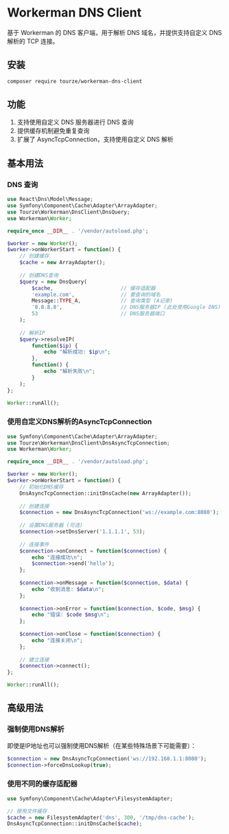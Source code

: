 # Workerman DNS Client

基于 Workerman 的 DNS 客户端，用于解析 DNS 域名，并提供支持自定义 DNS 解析的 TCP 连接。

## 安装

```bash
composer require tourze/workerman-dns-client
```

## 功能

1. 支持使用自定义 DNS 服务器进行 DNS 查询
2. 提供缓存机制避免重复查询
3. 扩展了 AsyncTcpConnection，支持使用自定义 DNS 解析

## 基本用法

### DNS 查询

```php
use React\Dns\Model\Message;
use Symfony\Component\Cache\Adapter\ArrayAdapter;
use Tourze\Workerman\DnsClient\DnsQuery;
use Workerman\Worker;

require_once __DIR__ . '/vendor/autoload.php';

$worker = new Worker();
$worker->onWorkerStart = function() {
    // 创建缓存
    $cache = new ArrayAdapter();
    
    // 创建DNS查询
    $query = new DnsQuery(
        $cache,                      // 缓存适配器
        'example.com',               // 要查询的域名
        Message::TYPE_A,             // 查询类型 (A记录)
        '8.8.8.8',                   // DNS服务器IP (此处使用Google DNS)
        53                           // DNS服务器端口
    );
    
    // 解析IP
    $query->resolveIP(
        function($ip) {
            echo "解析成功: $ip\n";
        },
        function() {
            echo "解析失败\n";
        }
    );
};

Worker::runAll();
```

### 使用自定义DNS解析的AsyncTcpConnection

```php
use Symfony\Component\Cache\Adapter\ArrayAdapter;
use Tourze\Workerman\DnsClient\DnsAsyncTcpConnection;
use Workerman\Worker;

require_once __DIR__ . '/vendor/autoload.php';

$worker = new Worker();
$worker->onWorkerStart = function() {
    // 初始化DNS缓存
    DnsAsyncTcpConnection::initDnsCache(new ArrayAdapter());
    
    // 创建连接
    $connection = new DnsAsyncTcpConnection('ws://example.com:8080');
    
    // 设置DNS服务器 (可选)
    $connection->setDnsServer('1.1.1.1', 53);
    
    // 连接事件
    $connection->onConnect = function($connection) {
        echo "连接成功\n";
        $connection->send('hello');
    };
    
    $connection->onMessage = function($connection, $data) {
        echo "收到消息: $data\n";
    };
    
    $connection->onError = function($connection, $code, $msg) {
        echo "错误: $code $msg\n";
    };
    
    $connection->onClose = function($connection) {
        echo "连接关闭\n";
    };
    
    // 建立连接
    $connection->connect();
};

Worker::runAll();
```

## 高级用法

### 强制使用DNS解析

即使是IP地址也可以强制使用DNS解析（在某些特殊场景下可能需要）：

```php
$connection = new DnsAsyncTcpConnection('ws://192.168.1.1:8080');
$connection->forceDnsLookup(true);
```

### 使用不同的缓存适配器

```php
use Symfony\Component\Cache\Adapter\FilesystemAdapter;

// 使用文件缓存
$cache = new FilesystemAdapter('dns', 300, '/tmp/dns-cache');
DnsAsyncTcpConnection::initDnsCache($cache);
```
